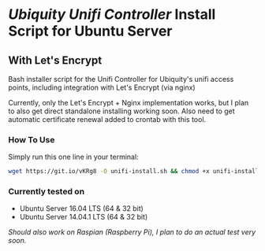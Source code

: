 # _Ubiquity Unifi Controller_ Install Script for Ubuntu Server
## With Let's Encrypt
Bash installer script for the Unifi Controller for Ubiquity's unifi access points, including integration with Let's Encrypt (via nginx)
 
Currently, only the Let's Encrypt + Nginx implementation works, but I plan to also get direct standalone installing working soon. Also need to get automatic certificate renewal added to crontab with this tool.

### How To Use

Simply run this one line in your terminal:
```bash
wget https://git.io/vKRg8 -O unifi-install.sh && chmod +x unifi-install.sh && sudo ./unifi-install.sh
```

### Currently tested on 
* Ubuntu Server 16.04 LTS (64 & 32 bit)
* Ubuntu Server 14.04.1 LTS  (64 & 32 bit)
 

_Should also work on Raspian (Raspberry Pi), I plan to do an actual test very soon._
